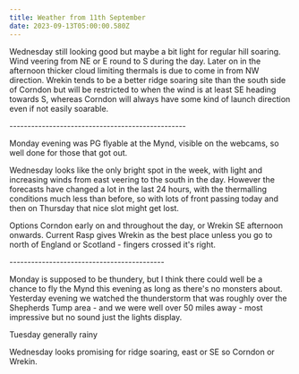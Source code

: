 ```yaml
---
title: Weather from 11th September
date: 2023-09-13T05:00:00.580Z
---
```

Wednesday still looking good but maybe a bit light for regular hill soaring.  Wind veering from NE or E round to S during the day.  Later on in the afternoon thicker cloud limiting thermals is due to come in from NW direction.  Wrekin tends to be a better ridge soaring site than the south side of Corndon but will be restricted to when the wind is at least SE heading towards S, whereas Corndon will always have some kind of launch direction even if not easily soarable. 

\-------------------------------------------------

Monday evening was PG flyable at the Mynd, visible on the webcams, so well done for those that got out.

Wednesday looks like the only bright spot in the week, with light and increasing winds from east veering to the south in the day.  However the forecasts have changed a lot in the last 24 hours, with the thermalling conditions much less than before, so with lots of front passing today and then on Thursday that nice slot might get lost.

Options Corndon early on and throughout the day, or Wrekin SE afternoon onwards.  Current Rasp gives Wrekin as the best place unless you go to north of England or Scotland - fingers crossed it's right.

\-------------------------------------------

Monday is supposed to be thundery, but I think there could well be a chance to fly the Mynd this evening as long as there's no monsters about.  Yesterday evening we watched the thunderstorm that was roughly over the Shepherds Tump area - and we were well over 50 miles away - most impressive but no sound just the lights display.

Tuesday generally rainy

Wednesday looks promising for ridge soaring, east or SE so Corndon or Wrekin.